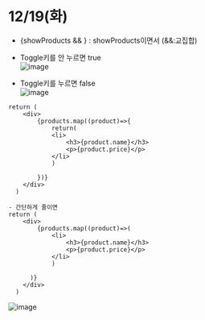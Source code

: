 

# 12/19(화)
- {showProducts && <Products/>} : showProducts이면서 <Products/> (&&:교집합)
- Toggle키를 안 누르면 true   
![image](https://github.com/leegowoon/react/assets/145514701/5d62d0b9-03cf-4b61-9df8-355edc3e60f6)

- Toggle키를 누르면 false   
![image](https://github.com/leegowoon/react/assets/145514701/3250d20b-1424-4356-8d8e-a348500ca9dc)

```
return (
    <div>
        {products.map((product)=>{
            return(
            <li>
                <h3>{product.name}</h3>
                <p>{product.price}</p>
            </li>
            )
            
        })}
    </div>
  )

- 간단하게 줄이면
return (
    <div>
        {products.map((product)=>(
            <li>
                <h3>{product.name}</h3>
                <p>{product.price}</p>
            </li>
            )

      )}
    </div>
  )
```
![image](https://github.com/leegowoon/react/assets/145514701/7348dfa0-bcfd-496c-a440-354ab550bf6e)

